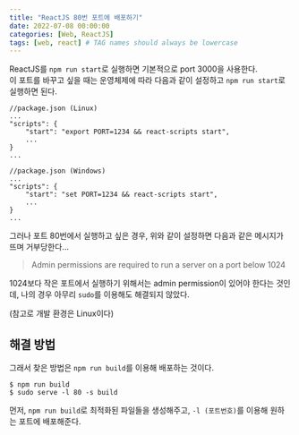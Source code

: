 ```yaml
---
title: "ReactJS 80번 포트에 배포하기"
date: 2022-07-08 00:00:00
categories: [Web, ReactJS]
tags: [web, react] # TAG names should always be lowercase
---
```


ReactJS를 `npm run start`로 실행하면 기본적으로 port 3000을 사용한다.  
이 포트를 바꾸고 싶을 때는 운영체제에 따라 다음과 같이 설정하고 `npm run start`로 실행하면 된다.

```
//package.json (Linux)
...
"scripts": {
    "start": "export PORT=1234 && react-scripts start",
    ...
}
...
```

```
//package.json (Windows)
...
"scripts": {
    "start": "set PORT=1234 && react-scripts start",
    ...
}
...
```

그러나 포트 80번에서 실행하고 싶은 경우, 위와 같이 설정하면 다음과 같은 메시지가 뜨며 거부당한다...

> Admin permissions are required to run a server on a port below 1024

1024보다 작은 포트에서 실행하기 위해서는 admin permission이 있어야 한다는 것인데, 나의 경우 아무리 `sudo`를 이용해도 해결되지 않았다.

(참고로 개발 환경은 Linux이다)

## 해결 방법

그래서 찾은 방법은 `npm run build`를 이용해 배포하는 것이다.

```
$ npm run build
$ sudo serve -l 80 -s build
```

먼저, `npm run build`로 최적화된 파일들을 생성해주고, `-l (포트번호)`를 이용해 원하는 포트에 배포해준다.
